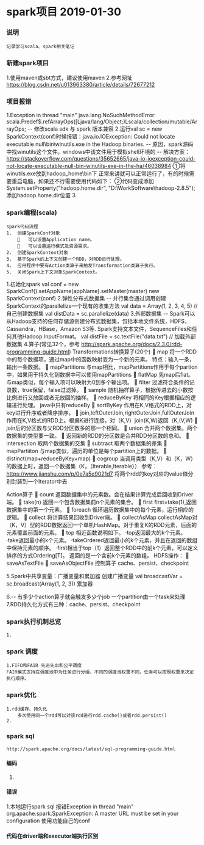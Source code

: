 spark项目 2019-01-30
====
### 说明
    记录学习scala、spark相关笔记
### 新建spark项目
1.使用maven或sbt方式，建议使用maven
2.参考网址 https://blog.csdn.net/u013963380/article/details/72677212

### 项目报错
1.Exception in thread "main" java.lang.NoSuchMethodError: scala.Predef$.refArrayOps([Ljava/lang/Object;)Lscala/collection/mutable/ArrayOps;
    -- 修改scala sdk 与 spark 版本兼容
2.运行val sc = new SparkContext(conf)时候报错：java.io.IOException: Could not locate executable null\bin\winutils.exe in the Hadoop binaries.
    -- 原因，spark源码中找winutils这个文件。windows中该文件用于模拟shell环境的
    -- 解决方案：https://stackoverflow.com/questions/35652665/java-io-ioexception-could-not-locate-executable-null-bin-winutils-exe-in-the-ha/46038984
    ①将winutils.exe放到hadoop_home\bin下
    正常来讲就可以正常运行了，有的时候需要重启电脑，如果还不行需要使用代码如下：
    ②代码变成添加System.setProperty("hadoop.home.dir", "D:\\WorkSoftware\\hadoop-2.8.5"); 添加hadoop.home.dir位置
3.

### spark编程(scala)
    spark代码流程
    1.	创建SparkConf对象
        	可以设置Application name。
        	可以设置运行模式及资源需求。
    2.	创建SparkContext对象
    3.	基于Spark的上下文创建一个RDD，对RDD进行处理。
    4.	应用程序中要有Action类算子来触发Transformation类算子执行。
    5.	关闭Spark上下文对象SparkContext。

1.初始化spark
    val conf = new SparkConf().setAppName(appName).setMaster(master)
    new SparkContext(conf)
2.弹性分布式数据集
    -- 并行集合通过调用创建SparkContext的parallelize一个现有的收集方法
    val data = Array(1, 2, 3, 4, 5) // 自己创建数据集
    val distData = sc.parallelize(data)
3.外部数据集
    -- Spark可以从Hadoop支持的任何存储源创建分布式数据集，包括本地文件系统，HDFS，Cassandra，HBase，Amazon S3等.
       Spark支持文本文件，SequenceFiles和任何其他Hadoop InputFormat。
    val distFile = sc.textFile("data.txt")  //  加载外部数据集
4.算子(常见32个，参考 http://spark.apache.org/docs/2.3.0/rdd-programming-guide.html)
Transformations转换算子(20个)
  	map
  将一个RDD中的每个数据项，通过map中的函数映射变为一个新的元素。
  特点：输入一条，输出一条数据。
  	mapPartitions
   与map相比，mapPartitions作用于每个partion中，如果用于持久化到数据中可以使用mapPartitions
  	flatMap
  先map后flat。与map类似，每个输入项可以映射为0到多个输出项。
  	filter
  过滤符合条件的记录数，true保留，false过滤掉。
  	sample
  随机抽样算子，根据传进去的小数按比例进行又放回或者无放回的抽样。
  	reduceByKey
  将相同的Key根据相应的逻辑进行处理。
  java中只有reduceBy
  	sortByKey
  作用在K,V格式的RDD上，对key进行升序或者降序排序。
  	join,leftOuterJoin,rightOuterJoin,fullOuterJoin
  作用在K,V格式的RDD上。根据K进行连接，对（K,V）join(K,W)返回（K,(V,W)
  	join后的分区数与父RDD分区数多的那一个相同。
  	union
  合并两个数据集。两个数据集的类型要一致。
  	返回新的RDD的分区数是合并RDD分区数的总和。
  	intersection
  取两个数据集的交集
  	subtract
  取两个数据集的差集
  	mapPartiiton
  与map类似，遍历的单位是每个partition上的数据。
  	distinct(map+reduceByKey+map)
  	cogroup 
  当调用类型（K,V）和（K，W）的数据上时，返回一个数据集（K，（Iterable<V>,Iterable<W>））
  参考：https://www.jianshu.com/p/0e7a5e9021d7
  将两个rdd的key对应的value值分别封装到一个Iterator中去

Action算子
  	count
  返回数据集中的元素数。会在结果计算完成后回收到Driver端。
  	take(n)
  返回一个包含数据集前n个元素的集合。
  	first
  first=take(1),返回数据集中的第一个元素。
  	foreach
  循环遍历数据集中的每个元素，运行相应的逻辑。
  	collect
  将计算结果回收到Driver端。
  	collectAsMap
  collectAsMap对（K，V）型的RDD数据返回一个单机HashMap。对于重复K的RDD元素，后面的元素覆盖前面的元素。
  	top
  相近函数说明如下。
  ·top返回最大的k个元素。
  ·take返回最小的k个元素。
  ·takeOrdered返回最小的k个元素，并且在返回的数组中保持元素的顺序。
  ·first相当于top（1）返回整个RDD中的前k个元素，可以定义排序的方式Ordering[T]。
  返回的是一个含前k个元素的数组。
  HDFS操作：
  	saveAsTextFile
  	saveAsObjectFile
控制算子
cache、persist、checkpoint

5.Spark中共享变量：广播变量和累加器
创建广播变量
    val broadcastVar = sc.broadcast(Array(1, 2, 3))
累加器

6.-- 有多少个action算子就会触发多少个job
  一个partition由一个task来处理
7.RDD持久化方式有三种：cache、persist、checkpoint

### spark执行机制总览
    1.

### spark 调度
    1.FIFO和FAIR 先进先出和公平调度
    FAIR模式支持在调度池中为任务进行分组，不同的调度池权重不同，任务可以按照权重来决定执行顺序。

### spark优化
    1.rdd缓存、持久化
        多次使用同一个rdd可以对该rdd进行rdd.cache()或者rdd.persist()
    2.

### spark sql
    http://spark.apache.org/docs/latest/sql-programming-guide.html
    
#### 编码
1.

#### 错误
1.本地运行spark sql 报错Exception in thread "main" org.apache.spark.SparkException: A master URL must be set in your configuration
使用功能自己的conf 

#### 代码在driver端和executor端执行区别
